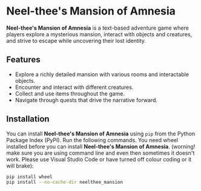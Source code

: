 # Neel-thee's Mansion of Amnesia

**Neel-thee's Mansion of Amnesia** is a text-based adventure game where players explore a mysterious mansion, interact with objects and creatures, and strive to escape while uncovering their lost identity. 

## Features

- Explore a richly detailed mansion with various rooms and interactable objects.
- Encounter and interact with different creatures.
- Collect and use items throughout the game.
- Navigate through quests that drive the narrative forward.

## Installation

You can install **Neel-thee's Mansion of Amnesia** using `pip` from the Python Package Index (PyPI). Run the following commands. You need wheel installed before you can install **Neel-thee's Mansion of Amnesia**. (worning! make sure you are using command line and even then sometimes it doesn't work. Please use Visual Studio Code or have turned off colour coding or it will brake):

```bash
pip install wheel
pip install --no-cache-dir neelthee_mansion
